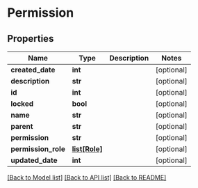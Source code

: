 # Permission

## Properties
Name | Type | Description | Notes
------------ | ------------- | ------------- | -------------
**created_date** | **int** |  | [optional] 
**description** | **str** |  | [optional] 
**id** | **int** |  | [optional] 
**locked** | **bool** |  | [optional] 
**name** | **str** |  | [optional] 
**parent** | **str** |  | [optional] 
**permission** | **str** |  | [optional] 
**permission_role** | [**list[Role]**](Role.md) |  | [optional] 
**updated_date** | **int** |  | [optional] 

[[Back to Model list]](../README.md#documentation-for-models) [[Back to API list]](../README.md#documentation-for-api-endpoints) [[Back to README]](../README.md)


